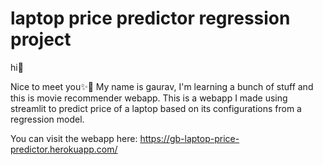 # laptop price predictor regression project
 
hi👋

Nice to meet you✨👀 My name is gaurav, I'm learning a bunch of stuff and this is movie recommender webapp. This is a webapp I made using streamlit to predict price of a laptop based on its configurations from a regression model. 

You can visit the webapp here: https://gb-laptop-price-predictor.herokuapp.com/
